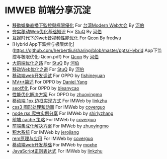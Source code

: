 # IMWEB 前端分享沉淀

+ [移動娛樂直播下監控與極限優化](https://github.com/herbertliu/sharing/blob/master/ppts/移动娱乐直播下监控与极限优-ModernWeb.pdf) For [台湾Modern Web大会](http://modernweb.tw/speaker.html#s1036) By [河伯](https://github.com/herbertliu)
+ [夯实移动Web优化基础知识](https://github.com/herbertliu/sharing/blob/master/ppts/夯实移动Web优化基础知识-StuQ.pdf) For [StuQ](http://www.stuq.org/course/lecturers) By [河伯](https://github.com/herbertliu)
+ [互娱时代下的web音视频性能优化](https://github.com/imweb/ppts/blob/master/docs/%E5%AF%B9%E5%A4%96%E5%88%86%E4%BA%AB/%E4%BA%92%E5%A8%B1%E6%97%B6%E4%BB%A3%E4%B8%8B%E7%9A%84web%E9%9F%B3%E8%A7%86%E9%A2%91%E6%80%A7%E8%83%BD%E4%BC%98%E5%8C%96.pdf) For [Qcon](http://2016.qconbeijing.com/presentation/2990) By fredwu
+ [Hybrid App下监控与极限优化](https://github.com/herbertliu/sharing/blob/master/ppts/Hybrid App下监控与极限优化-Qcon.pdf) For [Qcon](http://2015.qconshanghai.com/speakers/201931) By [河伯](https://github.com/herbertliu)
+ [大前端优化之路](https://github.com/herbertliu/sharing/blob/master/ppts/大前端优化之路-StuQ.pdf) For [StuQ](http://www.stuq.org/course/lecturers) By [河伯](https://github.com/herbertliu)
+ [移动Web优化之道](https://github.com/herbertliu/sharing/blob/master/ppts/移动Web优化之道-StuQ.pdf) For [StuQ](http://www.stuq.org/course/lecturers) By [河伯](https://github.com/herbertliu)
+ [移动端web开发调试](https://github.com/imweb/ppts/blob/master/docs/%E5%AF%B9%E5%A4%96%E5%88%86%E4%BA%AB/%E7%A7%BB%E5%8A%A8%E8%B0%83%E8%AF%95.pdf) For OPPO by [fishineyuan](https://github.com/orgs/imweb/people/feix760)
+ [MV**简述](https://github.com/imweb/ppts/blob/master/docs/%E5%AF%B9%E5%A4%96%E5%88%86%E4%BA%AB/MV%E6%9F%90%E7%AE%80%E8%BF%B0.pdf) For OPPO by [Daniel Yang](https://github.com/orgs/imweb/people/miniflycn)
+ [seo优化](https://github.com/imweb/ppts/blob/master/docs/%E5%AF%B9%E5%A4%96%E5%88%86%E4%BA%AB/seo%E4%BC%98%E5%8C%96.pdf) For OPPO by [bleanycao](https://github.com/orgs/imweb/people/bleany)
+ [性能优化解决方案](https://github.com/imweb/ppts/blob/master/docs/%E5%AF%B9%E5%A4%96%E5%88%86%E4%BA%AB/%E6%80%A7%E8%83%BD%E4%BC%98%E5%8C%96%E8%A7%A3%E5%86%B3%E6%96%B9%E6%A1%88.pdf) For OPPO by [zhuoyingmo]()
+ [移动端 1px 边框实现方式](https://github.com/imweb/ppts/blob/master/docs/%E5%86%85%E9%83%A8%E5%88%86%E4%BA%AB/1px%20border%E5%AE%9E%E7%8E%B0%E6%96%B9%E5%BC%8F/1px.pdf) For IMWeb by [linkzhu](https://github.com/orgs/imweb/people/zhulin2609)
+ [css3 图形处理和动画](https://github.com/imweb/ppts/blob/master/docs/%E5%86%85%E9%83%A8%E5%88%86%E4%BA%AB/css%E5%9B%BE%E5%BD%A2%E5%A4%84%E7%90%86%E4%B8%8E%E5%8A%A8%E7%94%BB/CSS3%E5%9B%BE%E5%BD%A2%E5%A4%84%E7%90%86%E4%B8%8E%E5%8A%A8%E7%94%BB.pdf) For IMWeb by [coverguo](https://github.com/orgs/imweb/people/Guocover)
+ [node rss 爬虫实例分享](https://github.com/imweb/ppts/blob/master/docs/%E5%86%85%E9%83%A8%E5%88%86%E4%BA%AB/nodejs%E8%BF%90%E8%A1%8C%E6%9C%BA%E5%88%B6%E5%8F%8ARSS%E7%88%AC%E8%99%AB%E5%AE%9E%E4%BE%8B%E5%88%86%E4%BA%AB.pdf) For IMWeb by [shirlyzhang](https://github.com/orgs/imweb/people/pastest)
+ [前端 cache 策略](https://github.com/imweb/ppts/blob/master/docs/%E5%86%85%E9%83%A8%E5%88%86%E4%BA%AB/%E5%89%8D%E7%AB%AFcache%20%E7%AD%96%E7%95%A5%20.pdf) For IMWeb by [coverguo](https://github.com/orgs/imweb/people/Guocover)
+ [前端集成化解决方案](https://github.com/imweb/ppts/blob/master/docs/%E5%86%85%E9%83%A8%E5%88%86%E4%BA%AB/%E9%9B%86%E6%88%90%E5%8C%96%E8%A7%A3%E5%86%B3%E6%96%B9%E6%A1%88%20.pdf) For IMWeb by [zhuoyingmo]()
+ [积木系统](https://github.com/imweb/ppts/blob/master/docs/%E5%86%85%E9%83%A8%E5%88%86%E4%BA%AB/%E7%A7%AF%E6%9C%A8%E7%B3%BB%E7%BB%9F%20-%20jero%20-2014-11-07.pdf) For IMWeb by [jerojiang](https://github.com/orgs/imweb/people/jiangyuan)
+ [rem原理与应用](http://slides.com/coverguo/deck#/2) For IMWeb by [coverguo](https://github.com/orgs/imweb/people/Guocover)
+ [移动端web开发基础](http://slides.com/mox/deck) For IMWeb by [moxhe](https://github.com/orgs/imweb/people/HexMox)
+ [JavaScript正则表达式](http://slides.com/zhulin2609/javascript) For IMWeb by [linkzhu](https://github.com/orgs/imweb/people/zhulin2609)
